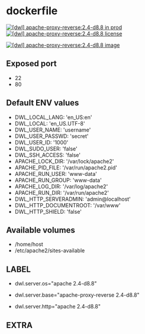 # dockerfile

[![[dwl] apache-proxy-reverse:2.4-d8.8 in prod][badge-shields]](https://hub.docker.com/r/davask/d-apache-proxy-reverse/)
[![[dwl] apache-proxy-reverse:2.4-d8.8 license][badge-fossa]](https://app.fossa.io/projects/git%2Bhttps%3A%2F%2Fgithub.com%2Fdavask%2Fd-apache-proxy-reverse?ref=badge_shield)

[![[dwl] apache-proxy-reverse:2.4-d8.8 image][badge-docker]](https://hub.docker.com/r/davask/d-apache-proxy-reverse/)

[badge-docker]: https://dockeri.co/image/davask/d-apache-proxy-reverse "[dwl] apache-proxy-reverse:2.4-d8.8 image"
[badge-shields]: https://img.shields.io/badge/davask%2Fd--apache--proxy--reverse-prod-brightgreen.svg?style=flat "[dwl] apache-proxy-reverse:2.4-d8.8 in prod"
[badge-fossa]: https://img.shields.io/badge/davask%2Fd--apache--proxy--reverse-license--MIT-brightgreen.svg?style=flat "[dwl] apache-proxy-reverse:2.4-d8.8 license"

## Exposed port

- 22
- 80
## Default ENV values

- DWL_LOCAL_LANG: 'en_US:en'
- DWL_LOCAL: 'en_US.UTF-8'
- DWL_USER_NAME: 'username'
- DWL_USER_PASSWD: 'secret'
- DWL_USER_ID: '1000'
- DWL_SUDO_USER: 'false'
- DWL_SSH_ACCESS: 'false'
- APACHE_LOCK_DIR: '/var/lock/apache2'
- APACHE_PID_FILE: '/var/run/apache2.pid'
- APACHE_RUN_USER: 'www-data'
- APACHE_RUN_GROUP: 'www-data'
- APACHE_LOG_DIR: '/var/log/apache2'
- APACHE_RUN_DIR: '/var/run/apache2'
- DWL_HTTP_SERVERADMIN: 'admin@localhost'
- DWL_HTTP_DOCUMENTROOT: '/var/www'
- DWL_HTTP_SHIELD: 'false'
## Available volumes

- /home/host
- /etc/apache2/sites-available
## LABEL

- dwl.server.os="apache 2.4-d8.8"

- dwl.server.base="apache-proxy-reverse 2.4-d8.8"

- dwl.server.http="apache 2.4-d8.8"

## EXTRA

